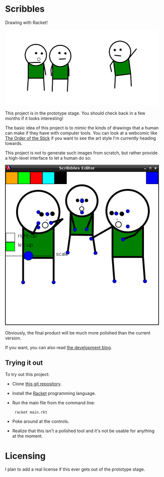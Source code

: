 # Scribbles

Drawing with Racket!

![Screenshot](screenshot.png)

This project is in the prototype stage. You should check back in a few months if it looks interesting!

The basic idea of this project is to mimic the kinds of drawings that a human can make if they have with computer tools. You can look at a webcomic like [The Order of the Stick](http://www.giantitp.com/comics/oots0001.html) if you want to see the art style I'm currently heading towards.

This project is not to generate such images from scratch, but rather provide a high-level interface to let a human do so:

![Screenshot 2](screenshot2.png)

Obviously, the final product will be much more polished than the current version.

If you want, you can also read [the development blog](http://www.colbyskeggs.com/blog).

## Trying it out

To try out this project:

 * Clone [this git repository](https://github.com/col6y/scribbles.git).
 * Install the [Racket](http://racket-lang.org/) programming language.
 * Run the main file from the command line:

        racket main.rkt

 * Poke around at the controls.
 * Realize that this isn't a polished tool and it's not be usable for anything at the moment.

# Licensing

I plan to add a real license if this ever gets out of the prototype stage.
